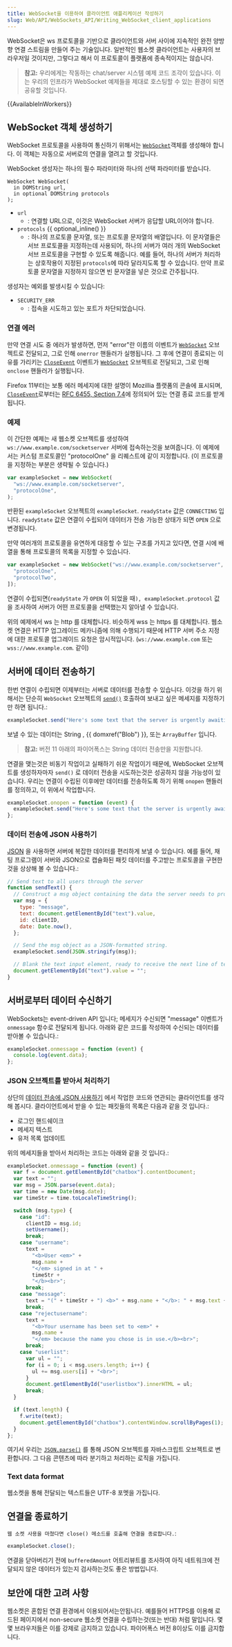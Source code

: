 ```yaml
---
title: WebSocket을 이용하여 클라이언트 애플리케이션 작성하기
slug: Web/API/WebSockets_API/Writing_WebSocket_client_applications
---
```


WebSocket은 ws 프로토콜을 기반으로 클라이언트와 서버 사이에 지속적인 완전 양방향 연결 스트림을 만들어 주는 기술입니다. 일반적인 웹소켓 클라이언트는 사용자의 브라우저일 것이지만, 그렇다고 해서 이 프로토콜이 플랫폼에 종속적이지는 않습니다.

> **참고:** 우리에게는 작동하는 chat/server 시스템 예제 코드 조각이 있습니다. 이는 우리의 인프라가 WebSocket 예제들을 제대로 호스팅할 수 있는 환경이 되면 공유할 것입니다.

{{AvailableInWorkers}}

## WebSocket 객체 생성하기

WebSocket 프로토콜을 사용하여 통신하기 위해서는 [`WebSocket`](/en/WebSockets/WebSockets_reference/WebSocket)객체를 생성해야 합니다. 이 객체는 자동으로 서버로의 연결을 열려고 할 것입니다.

WebSocket 생성자는 하나의 필수 파라미터와 하나의 선택 파라미터를 받습니다.

```
WebSocket WebSocket(
  in DOMString url,
  in optional DOMString protocols
);
```

- `url`
  - : 연결할 URL으로, 이것은 WebSocket 서버가 응답할 URL이어야 합니다.
- `protocols` {{ optional_inline() }}
  - : 하나의 프로토콜 문자열, 또는 프로토콜 문자열의 배열입니다. 이 문자열들은 서브 프로토콜을 지정하는데 사용되어, 하나의 서버가 여러 개의 WebSocket 서브 프로토콜을 구현할 수 있도록 해줍니다. 예를 들어, 하나의 서버가 처리하는 상호작용이 지정된 `protocols`에 따라 달라지도록 할 수 있습니다. 만약 프로토콜 문자열을 지정하지 않으면 빈 문자열을 넣은 것으로 간주됩니다.

생성자는 예외를 발생시킬 수 있습니다:

- `SECURITY_ERR`
  - : 접속을 시도하고 있는 포트가 차단되었습니다.

### 연결 에러

만약 연결 시도 중 에러가 발생하면, 먼저 "error"란 이름의 이벤트가 [`WebSocket`](/en/WebSockets/WebSockets_reference/WebSocket) 오브젝트로 전달되고, 그로 인해 `onerror` 핸들러가 실행됩니다. 그 후에 연결이 종료되는 이유를 가리키는 [`CloseEvent`](/en/WebSockets/WebSockets_reference/CloseEvent) 이벤트가 [`WebSocket`](/en/WebSockets/WebSockets_reference/WebSocket) 오브젝트로 전달되고, 그로 인해 `onclose` 핸들러가 실행됩니다.

Firefox 11부터는 보통 에러 메세지에 대한 설명이 Mozillia 플랫폼의 콘솔에 표시되며, [`CloseEvent`](/en/WebSockets/WebSockets_reference/CloseEvent)로부터는 [RFC 6455, Section 7.4](http://tools.ietf.org/html/rfc6455#section-7.4)에 정의되어 있는 연결 종료 코드를 받게 됩니다.

### 예제

이 간단한 예제는 새 웹소켓 오브젝트를 생성하여 `ws://www.example.com/socketserver` 서버에 접속하는것을 보여줍니다. 이 예제에서는 커스텀 프로토콜인 "protocolOne" 을 리퀘스트에 같이 지정합니다. (이 프로토콜을 지정하는 부분은 생략될 수 있습니다.)

```js
var exampleSocket = new WebSocket(
  "ws://www.example.com/socketserver",
  "protocolOne",
);
```

반환된 `exampleSocket` 오브젝트의 `exampleSocket`. `readyState` 값은 `CONNECTING` 입니다. `readyState` 값은 연결이 수립되어 데이터가 전송 가능한 상태가 되면 `OPEN` 으로 변경됩니다.

만약 여러개의 프로토콜을 유연하게 대응할 수 있는 구조를 가지고 있다면, 연결 시에 배열을 통해 프로토콜의 목록을 지정할 수 있습니다.

```js
var exampleSocket = new WebSocket("ws://www.example.com/socketserver", [
  "protocolOne",
  "protocolTwo",
]);
```

연결이 수립되면(`readyState` 가 `OPEN` 이 되었을 때`), exampleSocket.protocol` 값을 조사하여 서버가 어떤 프로토콜을 선택했는지 알아낼 수 있습니다.

위의 예제에서 ws 는 http 를 대체합니다. 비슷하게 wss 는 https 를 대체합니다. 웹소켓 연결은 HTTP 업그레이드 메카니즘에 의해 수행되기 때문에 HTTP 서버 주소 지정에 대한 프로토콜 업그레이드 요청은 암시적입니다. (`ws://www.example.com` 또는 `wss://www.example.com`. 같이)

## 서버에 데이터 전송하기

한번 연결이 수립되면 이제부터는 서버로 데이터를 전송할 수 있습니다. 이것을 하기 위해서는 단순히 `WebSocket` 오브젝트의 [`send()`](</en/WebSockets/WebSockets_reference/WebSocket#send()> "en/WebSockets/WebSockets reference/WebSocket#send()") 호출하여 보내고 싶은 메세지를 지정하기만 하면 됩니다.:

```js
exampleSocket.send("Here's some text that the server is urgently awaiting!");
```

보낼 수 있는 데이터는 String , {{ domxref("Blob") }}, 또는 `ArrayBuffer` 입니다.

> **참고:** 버전 11 아래의 파이어폭스는 String 데이터 전송만을 지원합니다.

연결을 맺는것은 비동기 작업이고 실패하기 쉬운 작업이기 때문에, WebSocket 오브젝트를 생성하자마자 `send()` 로 데이터 전송을 시도하는것은 성공하지 않을 가능성이 있습니다. 우리는 연결이 수립된 이후에만 데이터를 전송하도록 하기 위해 `onopen` 핸들러를 정의하고, 이 위에서 작업합니다.

```js
exampleSocket.onopen = function (event) {
  exampleSocket.send("Here's some text that the server is urgently awaiting!");
};
```

### 데이터 전송에 JSON 사용하기

[JSON](/en/JSON) 을 사용하면 서버에 복잡한 데이터를 편리하게 보낼 수 있습니다. 예를 들어, 채팅 프로그램이 서버와 JSON으로 캡슐화된 패킷 데이터를 주고받는 프로토콜을 구현한것을 상상해 볼 수 있습니다.:

```js
// Send text to all users through the server
function sendText() {
  // Construct a msg object containing the data the server needs to process the message from the chat client.
  var msg = {
    type: "message",
    text: document.getElementById("text").value,
    id: clientID,
    date: Date.now(),
  };

  // Send the msg object as a JSON-formatted string.
  exampleSocket.send(JSON.stringify(msg));

  // Blank the text input element, ready to receive the next line of text from the user.
  document.getElementById("text").value = "";
}
```

## 서버로부터 데이터 수신하기

WebSockets는 event-driven API 입니다; 메세지가 수신되면 "message" 이벤트가 `onmessage` 함수로 전달되게 됩니다. 아래와 같은 코드를 작성하여 수신되는 데이터를 받아볼 수 있습니다.:

```js
exampleSocket.onmessage = function (event) {
  console.log(event.data);
};
```

### JSON 오브젝트를 받아서 처리하기

상단의 [데이터 전송에 JSON 사용하기](#데이터_전송에_json_사용하기) 에서 작업한 코드와 연관되는 클라이언트를 생각해 봅시다. 클라이언트에서 받을 수 있는 패킷들의 목록은 다음과 같을 것 입니다.:

- 로그인 핸드쉐이크
- 메세지 텍스트
- 유저 목록 업데이트

위의 메세지들을 받아서 처리하는 코드는 아래와 같을 것 입니다.:

```js
exampleSocket.onmessage = function (event) {
  var f = document.getElementById("chatbox").contentDocument;
  var text = "";
  var msg = JSON.parse(event.data);
  var time = new Date(msg.date);
  var timeStr = time.toLocaleTimeString();

  switch (msg.type) {
    case "id":
      clientID = msg.id;
      setUsername();
      break;
    case "username":
      text =
        "<b>User <em>" +
        msg.name +
        "</em> signed in at " +
        timeStr +
        "</b><br>";
      break;
    case "message":
      text = "(" + timeStr + ") <b>" + msg.name + "</b>: " + msg.text + "<br>";
      break;
    case "rejectusername":
      text =
        "<b>Your username has been set to <em>" +
        msg.name +
        "</em> because the name you chose is in use.</b><br>";
      break;
    case "userlist":
      var ul = "";
      for (i = 0; i < msg.users.length; i++) {
        ul += msg.users[i] + "<br>";
      }
      document.getElementById("userlistbox").innerHTML = ul;
      break;
  }

  if (text.length) {
    f.write(text);
    document.getElementById("chatbox").contentWindow.scrollByPages(1);
  }
};
```

여기서 우리는 [`JSON.parse()`](/en/JavaScript/Reference/Global_Objects/JSON/parse) 를 통해 JSON 오브젝트를 자바스크립트 오브젝트로 변환합니다. 그 다음 콘텐츠에 따라 분기하고 처리하는 로직을 가집니다.

### Text data format

웹소켓을 통해 전달되는 텍스트들은 UTF-8 포멧을 가집니다.

## 연결을 종료하기

`웹 소켓 사용을 마쳤다면 close() 메소드를 호출해 연결을 종료합니다.`:

```js
exampleSocket.close();
```

연결을 닫아버리기 전에 `bufferedAmount` 어트리뷰트를 조사하여 아직 네트워크에 전달되지 않은 데이터가 있는지 검사하는것도 좋은 방법입니다.

## 보안에 대한 고려 사항

웹소켓은 혼합된 연결 환경에서 이용되어서는안됩니다. 예를들어 HTTPS를 이용해 로드된 페이지에서 non-secure 웹소켓 연결을 수립하는것(또는 반대) 처럼 말입니다. 몇몇 브라우저들은 이를 강제로 금지하고 있습니다. 파이어폭스 버전 8이상도 이를 금지합니다.
